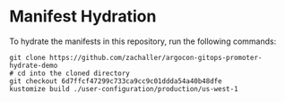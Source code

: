 # Manifest Hydration

To hydrate the manifests in this repository, run the following commands:

```shell
git clone https://github.com/zachaller/argocon-gitops-promoter-hydrate-demo
# cd into the cloned directory
git checkout 6d7ffcf47299c733ca9cc9c01ddda54a40b48dfe
kustomize build ./user-configuration/production/us-west-1
```
